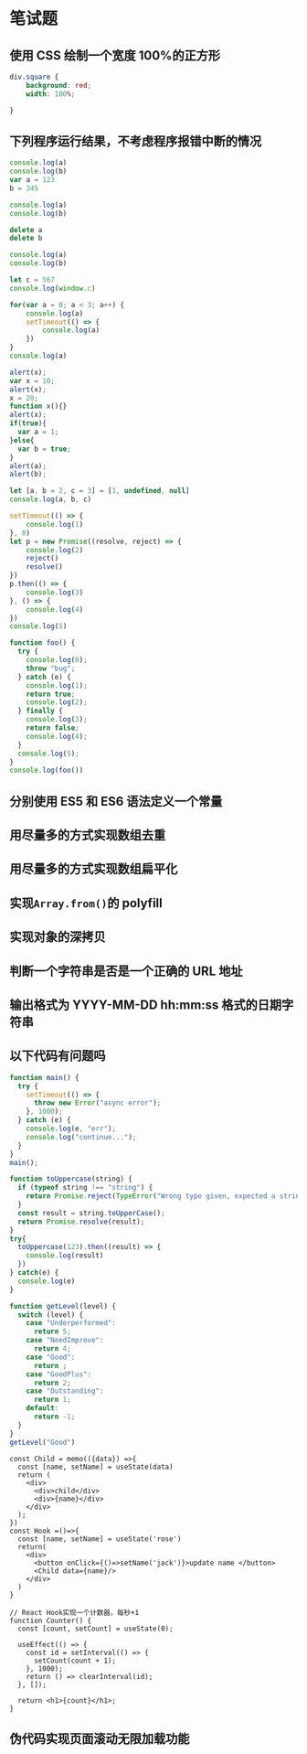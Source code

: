 # 笔试题

## 使用 CSS 绘制一个宽度 100%的正方形

```CSS
div.square {
    background: red;
    width: 100%;

}
```

## 下列程序运行结果，不考虑程序报错中断的情况

```JavaScript
console.log(a)
console.log(b)
var a = 123
b = 345

console.log(a)
console.log(b)

delete a
delete b

console.log(a)
console.log(b)

let c = 567
console.log(window.c)

for(var a = 0; a < 3; a++) {
    console.log(a)
    setTimeout(() => {
        console.log(a)
    })
}
console.log(a)
```

```JavaScript
alert(x);
var x = 10;
alert(x);
x = 20;
function x(){}
alert(x);
if(true){
  var a = 1;
}else{
  var b = true;
}
alert(a);
alert(b);
```

```JavaScript
let [a, b = 2, c = 3] = [1, undefined, null]
console.log(a, b, c)
```

```JavaScript
setTimeout(() => {
    console.log(1)
}, 0)
let p = new Promise((resolve, reject) => {
    console.log(2)
    reject()
    resolve()
})
p.then(() => {
    console.log(3)
}, () => {
    console.log(4)
})
console.log(5)
```

```JavaScript
function foo() {
  try {
    console.log(0);
    throw "bug";
  } catch (e) {
    console.log(1);
    return true;
    console.log(2);
  } finally {
    console.log(3);
    return false;
    console.log(4);
  }
  console.log(5);
}
console.log(foo())
```

## 分别使用 ES5 和 ES6 语法定义一个常量

## 用尽量多的方式实现数组去重

## 用尽量多的方式实现数组扁平化

## 实现`Array.from()`的 polyfill

## 实现对象的深拷贝

## 判断一个字符串是否是一个正确的 URL 地址

## 输出格式为 YYYY-MM-DD hh:mm:ss 格式的日期字符串

## 以下代码有问题吗

```JavaScript
function main() {
  try {
    setTimeout(() => {
      throw new Error("async error");
    }, 1000);
  } catch (e) {
    console.log(e, "err");
    console.log("continue...");
  }
}
main();
```

```JavaScript
function toUppercase(string) {
  if (typeof string !== "string") {
    return Promise.reject(TypeError("Wrong type given, expected a string"));
  }
  const result = string.toUpperCase();
  return Promise.resolve(result);
}
try{
  toUppercase(123).then((result) => {
    console.log(result)
  })
} catch(e) {
  console.log(e)
}
```

```JavaScript
function getLevel(level) {
  switch (level) {
    case "Underperformed":
      return 5;
    case "NeedImprove":
      return 4;
    case "Good":
      return ;
    case "GoodPlus":
      return 2;
    case "Outstanding":
      return 1;
    default:
      return -1;
  }
}
getLevel("Good")
```

```JSX
const Child = memo(({data}) =>{
  const [name, setName] = useState(data)
  return (
    <div>
      <div>child</div>
      <div>{name}</div>
    </div>
  );
})
const Hook =()=>{
  const [name, setName] = useState('rose')
  return(
    <div>
      <button onClick={()=>setName('jack')}>update name </button>
      <Child data={name}/>
    </div>
  )
}
```

```JSX
// React Hook实现一个计数器，每秒+1
function Counter() {
  const [count, setCount] = useState(0);

  useEffect(() => {
    const id = setInterval(() => {
      setCount(count + 1);
    }, 1000);
    return () => clearInterval(id);
  }, []);

  return <h1>{count}</h1>;
}
```

## 伪代码实现页面滚动无限加载功能

